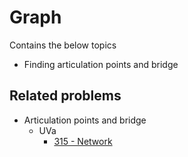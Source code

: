 # Graph
Contains the below topics
  - Finding articulation points and bridge

## Related problems
- Articulation points and bridge
  - UVa
    - [315 - Network](https://uva.onlinejudge.org/index.php?option=com_onlinejudge&Itemid=8&page=show_problem&category=24&problem=251)

